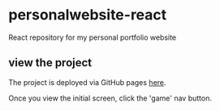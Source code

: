 # personalwebsite-react

React repository for my personal portfolio website

## view the project

The project is deployed via GitHub pages [here](https://audreywrong.github.io/personalwebsite-react/).

Once you view the initial screen, click the 'game' nav button.
